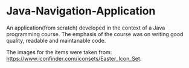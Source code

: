 # Java-Navigation-Application

An application(from scratch) developed in the context of a Java programming course. The emphasis of the course was on writing good quality, readable and maintanable code.

The images for the items were taken from: https://www.iconfinder.com/iconsets/Easter_Icon_Set.
